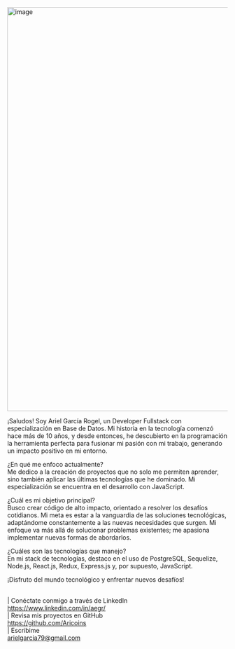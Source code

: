 <img width="922" alt="image" src="https://github.com/Aricoins/Aricoins/assets/95644790/108a09c8-8ac9-4736-9b41-bcf225497d1d">


¡Saludos! Soy Ariel García Rogel, un Developer Fullstack con especialización en Base de Datos. Mi historia en la tecnología comenzó hace más de 10 años, y desde entonces, he descubierto en la programación la herramienta perfecta para fusionar mi pasión con mi trabajo, generando un impacto positivo en mi entorno.

¿En qué me enfoco actualmente?<br>
Me dedico a la creación de proyectos que no solo me permiten aprender, sino también aplicar las últimas tecnologías que he dominado. Mi especialización se encuentra en el desarrollo con JavaScript.

¿Cuál es mi objetivo principal?<br>
Busco crear código de alto impacto, orientado a resolver los desafíos cotidianos. Mi meta es estar a la vanguardia de las soluciones tecnológicas, adaptándome constantemente a las nuevas necesidades que surgen. Mi enfoque va más allá de solucionar problemas existentes; me apasiona implementar nuevas formas de abordarlos.

¿Cuáles son las tecnologías que manejo? <br>
En mi stack de tecnologías, destaco en el uso de PostgreSQL, Sequelize, Node.js, React.js, Redux, Express.js y, por supuesto, JavaScript.

¡Disfruto del mundo tecnológico y enfrentar nuevos desafíos! <br> <br>

| Conéctate conmigo a través de LinkedIn <br>
https://www.linkedin.com/in/aegr/ <br>
| Revisa mis proyectos en GitHub <br>
https://github.com/Aricoins<br>
| Escribime<br>
arielgarcia79@gmail.com<br>


